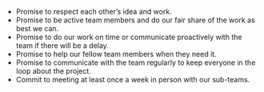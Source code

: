* Promise to respect each other’s idea and work.
* Promise to be active team members and do our fair share of the work as best we can.
* Promise to do our work on time or communicate proactively with the team if there will be a delay.
* Promise to help our fellow team members when they need it.
* Promise to communicate with the team regularly to keep everyone in the loop about the project.
* Commit to meeting at least once a week in person with our sub-teams.
